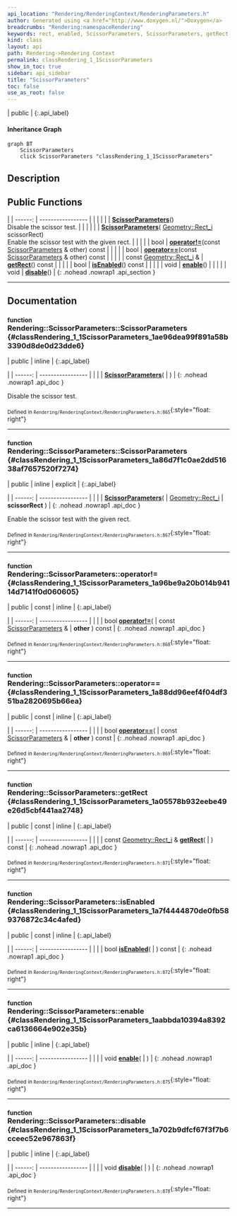 ```yaml
---
api_location: "Rendering/RenderingContext/RenderingParameters.h"
author: Generated using <a href="http://www.doxygen.nl/">Doxygen</a>
breadcrumbs: "Rendering:namespaceRendering"
keywords: rect, enabled, ScissorParameters, ScissorParameters, getRect, isEnabled, enable, disable
kind: class
layout: api
path: Rendering->Rendering Context
permalink: classRendering_1_1ScissorParameters
show_in_toc: true
sidebar: api_sidebar
title: "ScissorParameters"
toc: false
use_as_root: false
---
```


| public |
{:.api_label}

#### Inheritance Graph

```mermaid
graph BT
	ScissorParameters
	click ScissorParameters "classRendering_1_1ScissorParameters"
```

## Description





## Public Functions

|
| ------: | ----------------- |
|  | |
|  | **[ScissorParameters](#classRendering_1_1ScissorParameters_1ae96dea99f891a58b3390d8de0d23dde6)**() <br/> Disable the scissor test. |
|  | |
|  | **[ScissorParameters](#classRendering_1_1ScissorParameters_1a86d7f1c0ae2dd51638af7657520f7274)**( [Geometry::Rect_i](namespaceGeometry#namespaceGeometry_1a22750be67fc5d15a039c6db8ef7406ad)  scissorRect) <br/> Enable the scissor test with the given rect. |
|  | |
| bool | **[operator!=](#classRendering_1_1ScissorParameters_1a96be9a20b014b94114d7141f0d060605)**(const [ScissorParameters](classRendering_1_1ScissorParameters) & other) const |
|  | |
| bool | **[operator==](#classRendering_1_1ScissorParameters_1a88dd96eef4f04df351ba2820695b66ea)**(const [ScissorParameters](classRendering_1_1ScissorParameters) & other) const |
|  | |
| const [Geometry::Rect_i](namespaceGeometry#namespaceGeometry_1a22750be67fc5d15a039c6db8ef7406ad) & | **[getRect](#classRendering_1_1ScissorParameters_1a05578b932eebe49e26d5cbf441aa2748)**() const |
|  | |
| bool | **[isEnabled](#classRendering_1_1ScissorParameters_1a7f4444870de0fb589376872c34c4afed)**() const |
|  | |
| void | **[enable](#classRendering_1_1ScissorParameters_1aabbda10394a8392ca6136664e902e35b)**() |
|  | |
| void | **[disable](#classRendering_1_1ScissorParameters_1a702b9dfcf67f3f7b6cceec52e967863f)**() |
{: .nohead .nowrap1 .api_section }


-------------------------------------------------------------------

## Documentation

### <small>function</small><br/> Rendering::ScissorParameters::ScissorParameters {#classRendering_1_1ScissorParameters_1ae96dea99f891a58b3390d8de0d23dde6}

| public | inline |
{:.api_label}

|
| ------: | ----------------- |
|  |
|  **[ScissorParameters](#classRendering_1_1ScissorParameters_1ae96dea99f891a58b3390d8de0d23dde6)**( |  ) |
{: .nohead .nowrap1 .api_doc }

Disable the scissor test.





<sub>Defined in `Rendering/RenderingContext/RenderingParameters.h:865`</sub>{:style="float: right"}

-------------------------------------------------------------------

### <small>function</small><br/> Rendering::ScissorParameters::ScissorParameters {#classRendering_1_1ScissorParameters_1a86d7f1c0ae2dd51638af7657520f7274}

| public | inline | explicit |
{:.api_label}

|
| ------: | ----------------- |
|  |
|  **[ScissorParameters](#classRendering_1_1ScissorParameters_1a86d7f1c0ae2dd51638af7657520f7274)**( |  [Geometry::Rect_i](namespaceGeometry#namespaceGeometry_1a22750be67fc5d15a039c6db8ef7406ad)  | **scissorRect** ) |
{: .nohead .nowrap1 .api_doc }

Enable the scissor test with the given rect.





<sub>Defined in `Rendering/RenderingContext/RenderingParameters.h:867`</sub>{:style="float: right"}

-------------------------------------------------------------------

### <small>function</small><br/> Rendering::ScissorParameters::operator!= {#classRendering_1_1ScissorParameters_1a96be9a20b014b94114d7141f0d060605}

| public | const | inline |
{:.api_label}

|
| ------: | ----------------- |
|  |
| bool **[operator!=](#classRendering_1_1ScissorParameters_1a96be9a20b014b94114d7141f0d060605)**( | const [ScissorParameters](classRendering_1_1ScissorParameters) & | **other** ) const |
{: .nohead .nowrap1 .api_doc }





<sub>Defined in `Rendering/RenderingContext/RenderingParameters.h:868`</sub>{:style="float: right"}

-------------------------------------------------------------------

### <small>function</small><br/> Rendering::ScissorParameters::operator== {#classRendering_1_1ScissorParameters_1a88dd96eef4f04df351ba2820695b66ea}

| public | const | inline |
{:.api_label}

|
| ------: | ----------------- |
|  |
| bool **[operator==](#classRendering_1_1ScissorParameters_1a88dd96eef4f04df351ba2820695b66ea)**( | const [ScissorParameters](classRendering_1_1ScissorParameters) & | **other** ) const |
{: .nohead .nowrap1 .api_doc }





<sub>Defined in `Rendering/RenderingContext/RenderingParameters.h:869`</sub>{:style="float: right"}

-------------------------------------------------------------------

### <small>function</small><br/> Rendering::ScissorParameters::getRect {#classRendering_1_1ScissorParameters_1a05578b932eebe49e26d5cbf441aa2748}

| public | const | inline |
{:.api_label}

|
| ------: | ----------------- |
|  |
| const [Geometry::Rect_i](namespaceGeometry#namespaceGeometry_1a22750be67fc5d15a039c6db8ef7406ad) & **[getRect](#classRendering_1_1ScissorParameters_1a05578b932eebe49e26d5cbf441aa2748)**( |  ) const |
{: .nohead .nowrap1 .api_doc }





<sub>Defined in `Rendering/RenderingContext/RenderingParameters.h:871`</sub>{:style="float: right"}

-------------------------------------------------------------------

### <small>function</small><br/> Rendering::ScissorParameters::isEnabled {#classRendering_1_1ScissorParameters_1a7f4444870de0fb589376872c34c4afed}

| public | const | inline |
{:.api_label}

|
| ------: | ----------------- |
|  |
| bool **[isEnabled](#classRendering_1_1ScissorParameters_1a7f4444870de0fb589376872c34c4afed)**( |  ) const |
{: .nohead .nowrap1 .api_doc }





<sub>Defined in `Rendering/RenderingContext/RenderingParameters.h:872`</sub>{:style="float: right"}

-------------------------------------------------------------------

### <small>function</small><br/> Rendering::ScissorParameters::enable {#classRendering_1_1ScissorParameters_1aabbda10394a8392ca6136664e902e35b}

| public | inline |
{:.api_label}

|
| ------: | ----------------- |
|  |
| void **[enable](#classRendering_1_1ScissorParameters_1aabbda10394a8392ca6136664e902e35b)**( |  ) |
{: .nohead .nowrap1 .api_doc }





<sub>Defined in `Rendering/RenderingContext/RenderingParameters.h:875`</sub>{:style="float: right"}

-------------------------------------------------------------------

### <small>function</small><br/> Rendering::ScissorParameters::disable {#classRendering_1_1ScissorParameters_1a702b9dfcf67f3f7b6cceec52e967863f}

| public | inline |
{:.api_label}

|
| ------: | ----------------- |
|  |
| void **[disable](#classRendering_1_1ScissorParameters_1a702b9dfcf67f3f7b6cceec52e967863f)**( |  ) |
{: .nohead .nowrap1 .api_doc }





<sub>Defined in `Rendering/RenderingContext/RenderingParameters.h:878`</sub>{:style="float: right"}

-------------------------------------------------------------------

